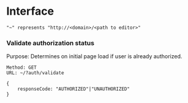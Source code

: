 # Interface

`"~" represents "http://<domain>/<path to editor>"`

### Validate authorization status
Purpose: Determines on initial page load if user is already authorized.
```Request
Method: GET
URL: ~/?auth/validate
```
```Response
{
	responseCode: "AUTHORIZED"|"UNAUTHORIZED"
}
```
